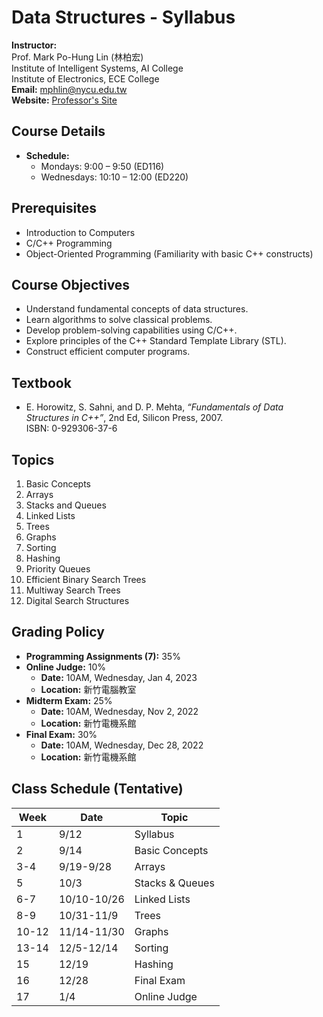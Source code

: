 # Data Structures - Syllabus

**Instructor:**  
Prof. Mark Po-Hung Lin (林柏宏)  
Institute of Intelligent Systems, AI College  
Institute of Electronics, ECE College  
**Email:** [mphlin@nycu.edu.tw](mailto:mphlin@nycu.edu.tw)  
**Website:** [Professor's Site](https://sites.google.com/view/mphlin)  


## Course Details

- **Schedule:**  
  - Mondays: 9:00 – 9:50 (ED116)  
  - Wednesdays: 10:10 – 12:00 (ED220)  


## Prerequisites
- Introduction to Computers
- C/C++ Programming
- Object-Oriented Programming (Familiarity with basic C++ constructs)


## Course Objectives
- Understand fundamental concepts of data structures.
- Learn algorithms to solve classical problems.
- Develop problem-solving capabilities using C/C++.
- Explore principles of the C++ Standard Template Library (STL).
- Construct efficient computer programs.


## Textbook
- E. Horowitz, S. Sahni, and D. P. Mehta, *“Fundamentals of Data Structures in C++”*, 2nd Ed, Silicon Press, 2007.  
  ISBN: 0-929306-37-6  


## Topics
1. Basic Concepts
2. Arrays
3. Stacks and Queues
4. Linked Lists
5. Trees
6. Graphs
7. Sorting
8. Hashing
9. Priority Queues
10. Efficient Binary Search Trees
11. Multiway Search Trees
12. Digital Search Structures


## Grading Policy
- **Programming Assignments (7):** 35%  
- **Online Judge:** 10%  
  - **Date:** 10AM, Wednesday, Jan 4, 2023  
  - **Location:** 新竹電腦教室  
- **Midterm Exam:** 25%  
  - **Date:** 10AM, Wednesday, Nov 2, 2022  
  - **Location:** 新竹電機系館  
- **Final Exam:** 30%  
  - **Date:** 10AM, Wednesday, Dec 28, 2022  
  - **Location:** 新竹電機系館  


## Class Schedule (Tentative)
| Week | Date | Topic              |
|------|------|--------------------|
| 1    | 9/12 | Syllabus           |
| 2    | 9/14 | Basic Concepts     |
| 3-4  | 9/19-9/28 | Arrays       |
| 5    | 10/3 | Stacks & Queues    |
| 6-7  | 10/10-10/26 | Linked Lists |
| 8-9  | 10/31-11/9 | Trees         |
| 10-12| 11/14-11/30 | Graphs       |
| 13-14| 12/5-12/14 | Sorting       |
| 15   | 12/19 | Hashing           |
| 16   | 12/28 | Final Exam        |
| 17   | 1/4  | Online Judge       |


